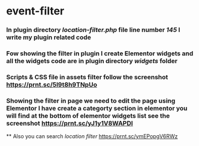 # event-filter

### In plugin directory *location-filter.php* file line number *145* I write my plugin related code 
### Fow showing the filter in plugin I create Elementor widgets and all the widgets code are in plugin directory *widgets* folder 
### Scripts & CSS file in assets filter follow the screenshot https://prnt.sc/5l9t8h9TNpUo 
### Showing the filter in page we need to edit the page using Elementor I have create a categorty section in elementor you will find at the bottom of elementor widgets list see the screenshot https://prnt.sc/yJ1y1V8WAPDI 
** Also you can search *location filter* https://prnt.sc/ymEPopgV6RWz 
